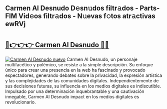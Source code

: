 ## Carmen Al Desnudo D𝚎sn𝚞dos filtr𝚊dos - Parts-FlM Vid𝚎os filtr𝚊dos - N𝚞evas f𝚘tos atr𝚊ctivas ewRVj

# <h2><a href="http://mb8dqy8.tromn.icu/?c=Carmen+Al+Desnudo">🔗👉👉👉 Carmen Al Desnudo 🔗🔗</a></h2>

[![Carmen Al Desnudo nuevo](https://i.imgur.com/pEAQMta.gif)](http://mb8dqy8.tromn.icu/?c=Carmen+Al+Desnudo)
Carmen Al Desnudo, un personaje multifacético y polémico, se resiste a la simple descripción. Su enfoque único para crear una presencia en la web ha fascinado y provocado espectadores, generando debates sobre la privacidad, la expresión artística y las complejidades de las comunidades digitales. Independientemente de sus decisiones futuras, su influencia en los medios digitales es indiscutible. Impulsado por una determinación inquebrantable y una cautivación innegable, Carmen Al Desnudo impact en los medios digitales es revolucionario.
